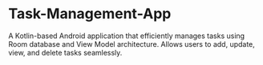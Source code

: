 # Task-Management-App
A Kotlin-based Android application that efficiently manages tasks using Room database and View Model architecture. Allows users to add, update, view, and delete tasks seamlessly. 
